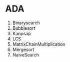 # ADA
1. Binarysearch
2. Bubblesort
3. Kanpsap
4. LCS
5. MatrixChainMultiplication
6. Mergesort
7. NaiveSearch


